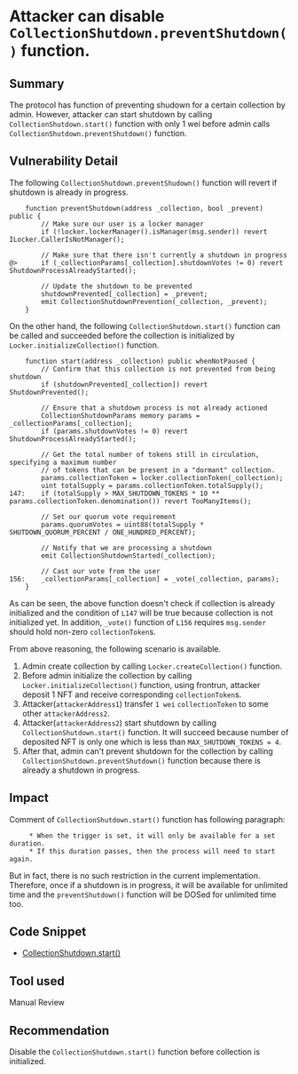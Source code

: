# Attacker can disable `CollectionShutdown.preventShutdown()` function.
## Summary
The protocol has function of preventing shudown for a certain collection by admin.
However, attacker can start shutdown by calling `CollectionShutdown.start()` function with only 1 wei before admin calls `CollectionShutdown.preventShutdown()` function.

## Vulnerability Detail
The following `CollectionShutdown.preventShudown()` function will revert if shutdown is already in progress.
```solidity
    function preventShutdown(address _collection, bool _prevent) public {
        // Make sure our user is a locker manager
        if (!locker.lockerManager().isManager(msg.sender)) revert ILocker.CallerIsNotManager();

        // Make sure that there isn't currently a shutdown in progress
@>      if (_collectionParams[_collection].shutdownVotes != 0) revert ShutdownProcessAlreadyStarted();

        // Update the shutdown to be prevented
        shutdownPrevented[_collection] = _prevent;
        emit CollectionShutdownPrevention(_collection, _prevent);
    }
```
On the other hand, the following `CollectionShutdown.start()` function can be called and succeeded before the collection is initialized by `Locker.initializeCollection()` function.
```solidity
    function start(address _collection) public whenNotPaused {
        // Confirm that this collection is not prevented from being shutdown
        if (shutdownPrevented[_collection]) revert ShutdownPrevented();

        // Ensure that a shutdown process is not already actioned
        CollectionShutdownParams memory params = _collectionParams[_collection];
        if (params.shutdownVotes != 0) revert ShutdownProcessAlreadyStarted();

        // Get the total number of tokens still in circulation, specifying a maximum number
        // of tokens that can be present in a "dormant" collection.
        params.collectionToken = locker.collectionToken(_collection);
        uint totalSupply = params.collectionToken.totalSupply();
147:    if (totalSupply > MAX_SHUTDOWN_TOKENS * 10 ** params.collectionToken.denomination()) revert TooManyItems();

        // Set our quorum vote requirement
        params.quorumVotes = uint88(totalSupply * SHUTDOWN_QUORUM_PERCENT / ONE_HUNDRED_PERCENT);

        // Notify that we are processing a shutdown
        emit CollectionShutdownStarted(_collection);

        // Cast our vote from the user
156:    _collectionParams[_collection] = _vote(_collection, params);
    }
```
As can be seen, the above function doesn't check if collection is already initialized and the condition of `L147` will be true because collection is not initialized yet.
In addition, `_vote()` function of `L156` requires `msg.sender` should hold non-zero `collectionToken`s.

From above reasoning, the following scenario is available.
1. Admin create collection by calling `Locker.createCollection()` function.
2. Before admin initialize the collection by calling `Locker.initializeCollection()` function, using frontrun, attacker deposit 1 NFT and receive corresponding `collectionToken`s.
3. Attacker(`attackerAddress1`) transfer `1 wei` `collectionToken` to some other `attackerAddress2`.
4. Attacker(`attackerAddress2`) start shutdown by calling `CollectionShutdown.start()` function. It will succeed because number of deposited NFT is only one which is less than `MAX_SHUTDOWN_TOKENS = 4`.
5. After that, admin can't prevent shutdown for the collection by calling `CollectionShutdown.preventShutdown()` function because there is already a shutdown in progress.

## Impact
Comment of `CollectionShutdown.start()` function has following paragraph:
```solidity
     * When the trigger is set, it will only be available for a set duration.
     * If this duration passes, then the process will need to start again.
```
But in fact, there is no such restriction in the current implementation.
Therefore, once if a shutdown is in progress, it will be available for unlimited time and the `preventShutdown()` function will be DOSed for unlimited time too.

## Code Snippet
- [CollectionShutdown.start()](https://github.com/sherlock-audit/2024-08-flayer/blob/main/flayer/src/contracts/utils/CollectionShutdown.sol#L124-L157)

## Tool used
Manual Review

## Recommendation
Disable the `CollectionShutdown.start()` function before collection is initialized.